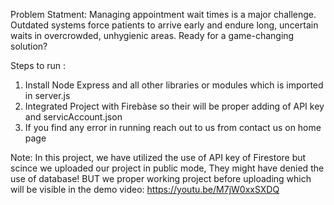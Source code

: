 Problem Statment:
Managing appointment wait times is a major challenge. Outdated systems force patients to arrive early and endure long, uncertain waits in overcrowded, unhygienic areas. Ready for a game-changing solution?

Steps to run :
1) Install Node Express and all other libraries or modules which is imported in server.js 
2) Integrated Project with Firebàse so their will be proper adding of API key and servicAccount.json 
3) If you find any error in running reach out to us from contact us on home page


Note: In this project, we have utilized the use of API key of Firestore but scince we uploaded our project in public mode, They might have denied the use of database!
BUT we proper working project before uploading which will be visible in the demo video: https://youtu.be/M7jW0xxSXDQ
